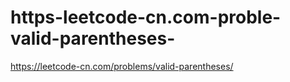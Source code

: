 # https-leetcode-cn.com-proble-valid-parentheses-
https://leetcode-cn.com/problems/valid-parentheses/
